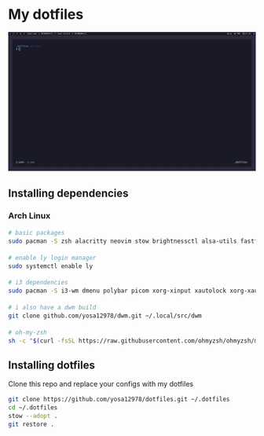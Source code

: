 # My dotfiles

![Desktop](desktop.webp)

## Installing dependencies

### Arch Linux

```bash
# basic packages
sudo pacman -S zsh alacritty neovim stow brightnessctl alsa-utils fastfetch ly tmux fzf bat tealdeer sxhkd

# enable ly login manager
sudo systemctl enable ly

# i3 dependencies
sudo pacman -S i3-wm dmenu polybar picom xorg-xinput xautolock xorg-xauth nitrogen flameshot slock

# i also have a dwm build
git clone github.com/yosa12978/dwm.git ~/.local/src/dwm

# oh-my-zsh
sh -c "$(curl -fsSL https://raw.githubusercontent.com/ohmyzsh/ohmyzsh/master/tools/install.sh)"
```

## Installing dotfiles

Clone this repo and replace your configs with my dotfiles

```bash
git clone https://github.com/yosa12978/dotfiles.git ~/.dotfiles
cd ~/.dotfiles
stow --adopt .
git restore .
```

